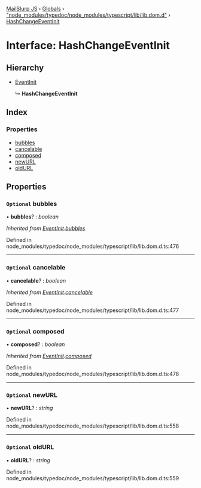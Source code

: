[MailSlurp JS](../README.md) › [Globals](../globals.md) › ["node_modules/typedoc/node_modules/typescript/lib/lib.dom.d"](../modules/_node_modules_typedoc_node_modules_typescript_lib_lib_dom_d_.md) › [HashChangeEventInit](_node_modules_typedoc_node_modules_typescript_lib_lib_dom_d_.hashchangeeventinit.md)

# Interface: HashChangeEventInit

## Hierarchy

* [EventInit](_node_modules_typedoc_node_modules_typescript_lib_lib_dom_d_.eventinit.md)

  ↳ **HashChangeEventInit**

## Index

### Properties

* [bubbles](_node_modules_typedoc_node_modules_typescript_lib_lib_dom_d_.hashchangeeventinit.md#optional-bubbles)
* [cancelable](_node_modules_typedoc_node_modules_typescript_lib_lib_dom_d_.hashchangeeventinit.md#optional-cancelable)
* [composed](_node_modules_typedoc_node_modules_typescript_lib_lib_dom_d_.hashchangeeventinit.md#optional-composed)
* [newURL](_node_modules_typedoc_node_modules_typescript_lib_lib_dom_d_.hashchangeeventinit.md#optional-newurl)
* [oldURL](_node_modules_typedoc_node_modules_typescript_lib_lib_dom_d_.hashchangeeventinit.md#optional-oldurl)

## Properties

### `Optional` bubbles

• **bubbles**? : *boolean*

*Inherited from [EventInit](_node_modules_typedoc_node_modules_typescript_lib_lib_dom_d_.eventinit.md).[bubbles](_node_modules_typedoc_node_modules_typescript_lib_lib_dom_d_.eventinit.md#optional-bubbles)*

Defined in node_modules/typedoc/node_modules/typescript/lib/lib.dom.d.ts:476

___

### `Optional` cancelable

• **cancelable**? : *boolean*

*Inherited from [EventInit](_node_modules_typedoc_node_modules_typescript_lib_lib_dom_d_.eventinit.md).[cancelable](_node_modules_typedoc_node_modules_typescript_lib_lib_dom_d_.eventinit.md#optional-cancelable)*

Defined in node_modules/typedoc/node_modules/typescript/lib/lib.dom.d.ts:477

___

### `Optional` composed

• **composed**? : *boolean*

*Inherited from [EventInit](_node_modules_typedoc_node_modules_typescript_lib_lib_dom_d_.eventinit.md).[composed](_node_modules_typedoc_node_modules_typescript_lib_lib_dom_d_.eventinit.md#optional-composed)*

Defined in node_modules/typedoc/node_modules/typescript/lib/lib.dom.d.ts:478

___

### `Optional` newURL

• **newURL**? : *string*

Defined in node_modules/typedoc/node_modules/typescript/lib/lib.dom.d.ts:558

___

### `Optional` oldURL

• **oldURL**? : *string*

Defined in node_modules/typedoc/node_modules/typescript/lib/lib.dom.d.ts:559
